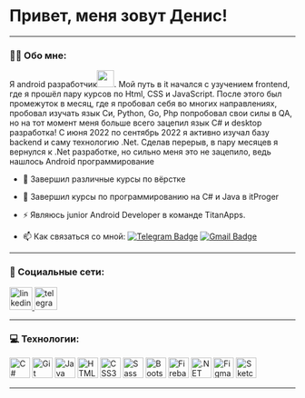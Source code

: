 # Привет, меня зовут Денис!

---

### :man_technologist: Обо мне:

Я android разработчик<img src="https://media.giphy.com/media/WUlplcMpOCEmTGBtBW/giphy.gif" width="30px">. Мой путь в it начался с узучением frontend, где я прошёл пару курсов по Html, CSS и JavaScript. После этого был промежуток в месяц, где я пробовал себя во многих направлениях, пробовал изучать язык Си, Python, Go, Php попробовал свои силы в QA, но на тот момент меня больше всего зацепил язык C# и desktop разработка! С июня 2022 по сентябрь 2022 я активно изучал базу backend и саму технологию .Net. Сделав перерыв, в пару месяцев я вернулся к .Net разработке, но сильно меня это не зацепило, ведь нашлось Android программирование

- :telescope: Завершил различные курсы по вёрстке

- :seedling: Завершил курсы по программированию на C# и Java в itProger

- :zap: Являюсь junior Android Developer в команде TitanApps.

- :mailbox: Как связаться со мной: [![Telegram Badge](https://img.shields.io/badge/-xalostoy-blue?style=flat&logo=Telegram&logoColor=white)](https://t.me/xalostoy) [![Gmail Badge](https://img.shields.io/badge/-Gmail-red?style=flat&logo=Gmail&logoColor=white)](mailto:dancerbonia@gmail.com)

---

### 🤝 Социальные сети:

  <div id="badges">
    <a href="https://www.linkedin.com/in/denis-yaroshenko-7413b2243/" target="_blank">
      <img src="https://cdn-icons-png.flaticon.com/512/2504/2504799.png" width="40" height="40" alt="linkedin" />
    </a>
    <a href="https://t.me/xalostoy" target="_blank">
      <img src="https://cdn-icons-png.flaticon.com/512/2111/2111646.png" width="40" height="40" alt="telegram group" />
    </a>
  </div>

---

### 💻 Технологии:

<p align="left">
<a href="https://docs.microsoft.com/en-us/dotnet/csharp/" target="_blank" rel="noreferrer"><img src="https://raw.githubusercontent.com/danielcranney/readme-generator/main/public/icons/skills/csharp-colored.svg" width="36" height="36" alt="C#" /></a>
<a href="https://git-scm.com/" target="_blank" rel="noreferrer"><img src="https://raw.githubusercontent.com/danielcranney/readme-generator/main/public/icons/skills/git-colored.svg" width="36" height="36" alt="Git" /></a>
<a href="https://www.oracle.com/java/" target="_blank" rel="noreferrer"><img src="https://raw.githubusercontent.com/danielcranney/readme-generator/main/public/icons/skills/java-colored.svg" width="36" height="36" alt="Java" /></a>
<a href="https://developer.mozilla.org/en-US/docs/Glossary/HTML5" target="_blank" rel="noreferrer"><img src="https://raw.githubusercontent.com/danielcranney/readme-generator/main/public/icons/skills/html5-colored.svg" width="36" height="36" alt="HTML5" /></a>
<a href="https://www.w3.org/TR/CSS/#css" target="_blank" rel="noreferrer"><img src="https://raw.githubusercontent.com/danielcranney/readme-generator/main/public/icons/skills/css3-colored.svg" width="36" height="36" alt="CSS3" /></a>
<a href="https://sass-lang.com/" target="_blank" rel="noreferrer"><img src="https://raw.githubusercontent.com/danielcranney/readme-generator/main/public/icons/skills/sass-colored.svg" width="36" height="36" alt="Sass" /></a>
<a href="https://getbootstrap.com/" target="_blank" rel="noreferrer"><img src="https://raw.githubusercontent.com/danielcranney/readme-generator/main/public/icons/skills/bootstrap-colored.svg" width="36" height="36" alt="Bootstrap" /></a>
<a href="https://firebase.google.com/" target="_blank" rel="noreferrer"><img src="https://raw.githubusercontent.com/danielcranney/readme-generator/main/public/icons/skills/firebase-colored.svg" width="36" height="36" alt="Firebase" /></a>
<a href="https://dotnet.microsoft.com/en-us/" target="_blank" rel="noreferrer"><img src="https://raw.githubusercontent.com/danielcranney/readme-generator/main/public/icons/skills/dot-net-colored.svg" width="36" height="36" alt=".NET" /></a>
<a href="https://www.figma.com/" target="_blank" rel="noreferrer"><img src="https://raw.githubusercontent.com/danielcranney/readme-generator/main/public/icons/skills/figma-colored.svg" width="36" height="36" alt="Figma" /></a>
<a href="https://www.sketch.com/" target="_blank" rel="noreferrer"><img src="https://raw.githubusercontent.com/danielcranney/readme-generator/main/public/icons/skills/sketch-colored.svg" width="36" height="36" alt="Sketch" /></a>
</p>

---

